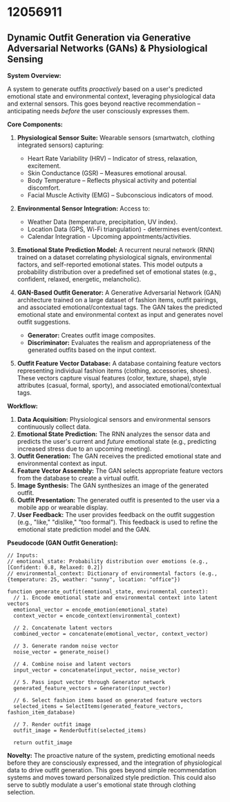 # 12056911

## Dynamic Outfit Generation via Generative Adversarial Networks (GANs) & Physiological Sensing

**System Overview:**

A system to generate outfits *proactively* based on a user's predicted emotional state and environmental context, leveraging physiological data and external sensors. This goes beyond reactive recommendation – anticipating needs *before* the user consciously expresses them.

**Core Components:**

1.  **Physiological Sensor Suite:** Wearable sensors (smartwatch, clothing integrated sensors) capturing:
    *   Heart Rate Variability (HRV) – Indicator of stress, relaxation, excitement.
    *   Skin Conductance (GSR) – Measures emotional arousal.
    *   Body Temperature – Reflects physical activity and potential discomfort.
    *   Facial Muscle Activity (EMG) – Subconscious indicators of mood.

2.  **Environmental Sensor Integration:** Access to:
    *   Weather Data (temperature, precipitation, UV index).
    *   Location Data (GPS, Wi-Fi triangulation) - determines event/context.
    *   Calendar Integration - Upcoming appointments/activities.

3.  **Emotional State Prediction Model:** A recurrent neural network (RNN) trained on a dataset correlating physiological signals, environmental factors, and self-reported emotional states.  This model outputs a probability distribution over a predefined set of emotional states (e.g., confident, relaxed, energetic, melancholic).

4.  **GAN-Based Outfit Generator:** A Generative Adversarial Network (GAN) architecture trained on a large dataset of fashion items, outfit pairings, and associated emotional/contextual tags. The GAN takes the predicted emotional state and environmental context as input and generates novel outfit suggestions.  

    *   **Generator:** Creates outfit image composites.
    *   **Discriminator:** Evaluates the realism and appropriateness of the generated outfits based on the input context.

5.  **Outfit Feature Vector Database:**  A database containing feature vectors representing individual fashion items (clothing, accessories, shoes). These vectors capture visual features (color, texture, shape), style attributes (casual, formal, sporty), and associated emotional/contextual tags.

**Workflow:**

1.  **Data Acquisition:** Physiological sensors and environmental sensors continuously collect data.
2.  **Emotional State Prediction:** The RNN analyzes the sensor data and predicts the user's current and *future* emotional state (e.g., predicting increased stress due to an upcoming meeting).
3.  **Outfit Generation:** The GAN receives the predicted emotional state and environmental context as input.
4.  **Feature Vector Assembly:** The GAN selects appropriate feature vectors from the database to create a virtual outfit.
5.  **Image Synthesis:** The GAN synthesizes an image of the generated outfit.
6.  **Outfit Presentation:** The generated outfit is presented to the user via a mobile app or wearable display.
7.  **User Feedback:** The user provides feedback on the outfit suggestion (e.g., "like," "dislike," "too formal"). This feedback is used to refine the emotional state prediction model and the GAN.

**Pseudocode (GAN Outfit Generation):**

```pseudocode
// Inputs:
// emotional_state: Probability distribution over emotions (e.g., [Confident: 0.8, Relaxed: 0.2])
// environmental_context: Dictionary of environmental factors (e.g., {temperature: 25, weather: "sunny", location: "office"})

function generate_outfit(emotional_state, environmental_context):
  // 1. Encode emotional state and environmental context into latent vectors
  emotional_vector = encode_emotion(emotional_state)
  context_vector = encode_context(environmental_context)

  // 2. Concatenate latent vectors
  combined_vector = concatenate(emotional_vector, context_vector)

  // 3. Generate random noise vector
  noise_vector = generate_noise()

  // 4. Combine noise and latent vectors
  input_vector = concatenate(input_vector, noise_vector)

  // 5. Pass input vector through Generator network
  generated_feature_vectors = Generator(input_vector)

  // 6. Select fashion items based on generated feature vectors
  selected_items = SelectItems(generated_feature_vectors, fashion_item_database)

  // 7. Render outfit image
  outfit_image = RenderOutfit(selected_items)

  return outfit_image
```

**Novelty:**  The proactive nature of the system, predicting emotional needs before they are consciously expressed, and the integration of physiological data to drive outfit generation.  This goes beyond simple recommendation systems and moves toward personalized style prediction. This could also serve to subtly modulate a user's emotional state through clothing selection.